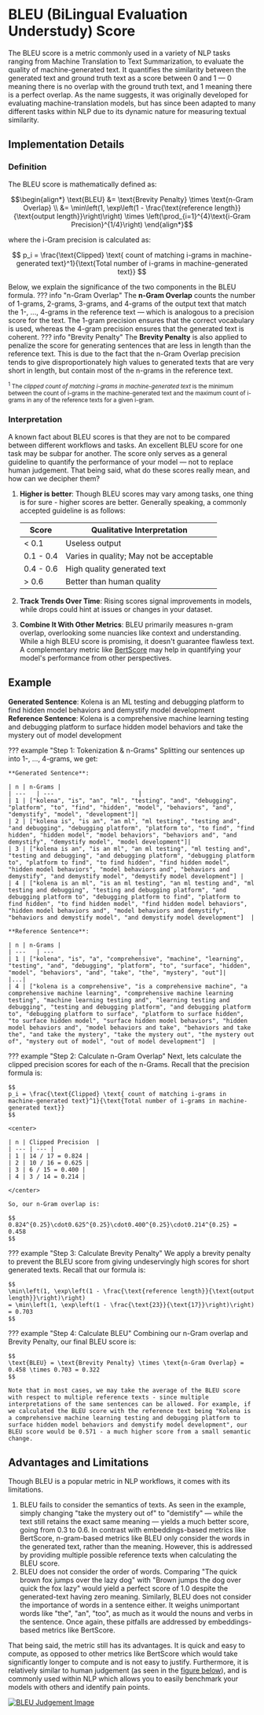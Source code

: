 # BLEU (**B**i**L**ingual **E**valuation **U**nderstudy) Score

The BLEU score is a metric commonly used in a variety of NLP tasks ranging from Machine Translation to Text Summarization, to evaluate the quality of machine-generated text. It quantifies the similarity between the generated text and ground truth text as a score between 0 and 1 — 0 meaning there is no overlap with the ground truth text, and 1 meaning there is a perfect overlap. As the name suggests, it was originally developed for evaluating machine-translation models, but has since been adapted to many different tasks within NLP due to its dynamic nature for measuring textual similarity.

## Implementation Details
### Definition
The BLEU score is mathematically defined as:

$$\begin{align*} \text{BLEU} &= \text{Brevity Penalty} \times \text{n-Gram Overlap} \\
&= \min\left(1, \exp\left(1 - \frac{\text{reference length}}{\text{output length}}\right)\right) \times \left(\prod_{i=1}^{4}\text{i-Gram Precision}^{1/4}\right)
\end{align*}$$

where the i-Gram precision is calculated as:

$$
p_i = \frac{\text{Clipped} \text{ count of matching i-grams in machine-generated text}^1}{\text{Total number of i-grams in machine-generated text}}
$$

Below, we explain the significance of the two components in the BLEU formula.
??? info "n-Gram Overlap"
    The **n-Gram Overlap** counts the number of 1-grams, 2-grams, 3-grams, and 4-grams of the output text that match the 1-, ..., 4-grams in the reference text — which is analogous to a precision score for the text. The 1-gram precision ensures that the correct vocabulary is used, whereas the 4-gram precision ensures that the generated text is coherent.
??? info "Brevity Penalty"
    The **Brevity Penalty** is also applied to penalize the score for generating sentences that are less in length than the reference text. This is due to the fact that the n-Gram Overlap precision tends to give disproportionately high values to generated texts that are very short in length, but contain most of the n-grams in the reference text.

<div class="footnote-content">
    <p style="font-size: smaller;">
        <sup>1</sup> The <i>clipped count of matching i-grams in machine-generated text</i> is the minimum between the count of i-grams in the machine-generated text and the maximum count of i-grams in any of the reference texts for a given i-gram.
    </p>
</div>

### Interpretation
A known fact about BLEU scores is that they are not to be compared between different workflows and tasks. An excellent BLEU score for one task may be subpar for another. The score only serves as a general guideline to quantify the performance of your model — not to replace human judgement. That being said, what do these scores really mean, and how can we decipher them?

1. **Higher is better**: Though BLEU scores may vary among tasks, one thing is for sure - higher scores are better. Generally speaking, a commonly accepted guideline is as follows: <br>

    | Score | Qualitative Interpretation |
    | ---   | ---                        |
    | < 0.1 | Useless output             |
    | 0.1 - 0.4 | Varies in quality; May not be acceptable |
    | 0.4 - 0.6 | High quality generated text |
    | > 0.6 | Better than human quality  |

2. **Track Trends Over Time**: Rising scores signal improvements in models, while drops could hint at issues or changes in your dataset.

3. **Combine It With Other Metrics**: BLEU primarily measures n-gram overlap, overlooking some nuancies like context and understanding. While a high BLEU score is promising, it doesn't guarantee flawless text. A complementary metric like [BertScore](bertscore.md) may help in quantifying your model's performance from other perspectives.

## Example

**Generated Sentence**: Kolena is an ML testing and debugging platform to find hidden model behaviors and demystify model development <br>
**Reference Sentence**: Kolena is a comprehensive machine learning testing and debugging platform to surface hidden model behaviors and take the mystery out of model development

??? example "Step 1: Tokenization & n-Grams"
    Splitting our sentences up into 1-, ..., 4-grams, we get:

    **Generated Sentence**:

    | n | n-Grams |
    | ---   | ---                        |
    | 1 | ["kolena", "is", "an", "ml", "testing", "and", "debugging", "platform", "to", "find", "hidden", "model", "behaviors", "and", "demystify", "model", "development"]|
    | 2 | ["kolena is", "is an", "an ml", "ml testing", "testing and", "and debugging", "debugging platform", "platform to", "to find", "find hidden", "hidden model", "model behaviors", "behaviors and", "and demystify", "demystify model", "model development"]|
    | 3 | ["kolena is an", "is an ml", "an ml testing", "ml testing and", "testing and debugging", "and debugging platform", "debugging platform to", "platform to find", "to find hidden", "find hidden model", "hidden model behaviors", "model behaviors and", "behaviors and demystify", "and demystify model", "demystify model development"] |
    | 4 | ["kolena is an ml", "is an ml testing", "an ml testing and", "ml testing and debugging", "testing and debugging platform", "and debugging platform to", "debugging platform to find", "platform to find hidden", "to find hidden model", "find hidden model behaviors", "hidden model behaviors and", "model behaviors and demystify", "behaviors and demystify model", "and demystify model development"]  |

    **Reference Sentence**:

    | n | n-Grams |
    | ---   | ---                        |
    | 1 | ["kolena", "is", "a", "comprehensive", "machine", "learning", "testing", "and", "debugging", "platform", "to", "surface", "hidden", "model", "behaviors", "and", "take", "the", "mystery", "out"]|
    |...|
    | 4 | ["kolena is a comprehensive", "is a comprehensive machine", "a comprehensive machine learning", "comprehensive machine learning testing", "machine learning testing and", "learning testing and debugging", "testing and debugging platform", "and debugging platform to", "debugging platform to surface", "platform to surface hidden", "to surface hidden model", "surface hidden model behaviors", "hidden model behaviors and", "model behaviors and take", "behaviors and take the", "and take the mystery", "take the mystery out", "the mystery out of", "mystery out of model", "out of model development"]  |

??? example "Step 2: Calculate n-Gram Overlap"
    Next, lets calculate the clipped precision scores for each of the n-Grams. Recall that the precision formula is:

    $$
    p_i = \frac{\text{Clipped} \text{ count of matching i-grams in machine-generated text}^1}{\text{Total number of i-grams in machine-generated text}}
    $$

    <center>

    | n | Clipped Precision  |
    | --- | --- |
    | 1 | 14 / 17 = 0.824 |
    | 2 | 10 / 16 = 0.625 |
    | 3 | 6 / 15 = 0.400 |
    | 4 | 3 / 14 = 0.214 |

    </center>

    So, our n-Gram overlap is:

    $$
    0.824^{0.25}\cdot0.625^{0.25}\cdot0.400^{0.25}\cdot0.214^{0.25} = 0.458
    $$

??? example "Step 3: Calculate Brevity Penalty"
    We apply a brevity penalty to prevent the BLEU score from giving undeservingly high scores for short generated texts. Recall that our formula is:

    $$
    \min\left(1, \exp\left(1 - \frac{\text{reference length}}{\text{output length}}\right)\right)
    = \min\left(1, \exp\left(1 - \frac{\text{23}}{\text{17}}\right)\right)
    = 0.703
    $$

??? example "Step 4: Calculate BLEU"
    Combining our n-Gram overlap and Brevity Penalty, our final BLEU score is:

    $$
    \text{BLEU} = \text{Brevity Penalty} \times \text{n-Gram Overlap} = 0.458 \times 0.703 = 0.322
    $$

    Note that in most cases, we may take the average of the BLEU score with respect to multiple reference texts - since multiple interpretations of the same sentences can be allowed. For example, if we calculated the BLEU score with the reference text being "Kolena is a comprehensive machine learning testing and debugging platform to surface hidden model behaviors and demystify model development", our BLEU score would be 0.571 - a much higher score from a small semantic change.


## Advantages and Limitations
Though BLEU is a popular metric in NLP workflows, it comes with its limitations.

1. BLEU fails to consider the semantics of texts. As seen in the example, simply changing "take the mystery out of" to "demistify" — while the text still retains the exact same meaning — yields a much better score, going from 0.3 to 0.6. In contrast with embeddings-based metrics like BertScore, n-gram-based metrics like BLEU only consider the words in the generated text, rather than the meaning. However, this is addressed by providing multiple possible reference texts when calculating the BLEU score.
2. BLEU does not consider the order of words. Comparing "The quick brown fox jumps over the lazy dog" with "Brown jumps the dog over quick the fox lazy" would yield a perfect score of 1.0 despite the generated-text having zero meaning. Similarly, BLEU does not consider the importance of words in a sentence either. It weighs unimportant words like "the", "an", "too", as much as it would the nouns and verbs in the sentence. Once again, these pitfalls are addressed by embeddings-based metrics like BertScore.

That being said, the metric still has its advantages. It is quick and easy to compute, as opposed to other metrics like BertScore which would take significantly longer to compute and is not easy to justify. Furthermore, it is relatively similar to human judgement (as seen in the [figure below](https://aclanthology.org/P02-1040.pdf)), and is commonly used within NLP which allows you to easily benchmark your models with others and identify pain points.

[![BLEU Judgement Image](../assets/images/bleu-judgement.png)](https://aclanthology.org/P02-1040.pdf)

